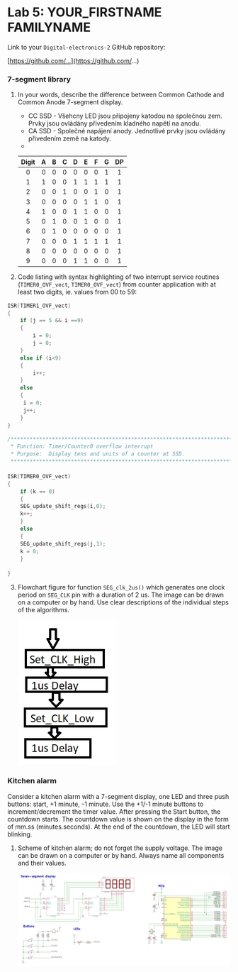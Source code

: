 # Lab 5: YOUR_FIRSTNAME FAMILYNAME

Link to your `Digital-electronics-2` GitHub repository:

   [https://github.com/...](https://github.com/...)


### 7-segment library

1. In your words, describe the difference between Common Cathode and Common Anode 7-segment display.
   * CC SSD - Všehcny LED jsou připojeny katodou na společnou zem. Prvky jsou ovládány přivedením kladného napětí na anodu.
   * CA SSD - Společné napájení anody. Jednotlivé prvky jsou ovládány přivedením  země na katody.
   * 
   | **Digit** | **A** | **B** | **C** | **D** | **E** | **F** | **G** | **DP** |
   | :-: | :-: | :-: | :-: | :-: | :-: | :-: | :-: | :-: |
   | 0 | 0 | 0 | 0 | 0 | 0 | 0 | 1 | 1 |
   | 1 | 1 | 0 | 0 | 1 | 1 | 1 | 1 | 1 |
   | 2 | 0 | 0 | 1 | 0 | 0 | 1 | 0 | 1 |
   | 3 | 0 | 0 | 0 | 0 | 1 | 1 | 0 | 1 |
   | 4 | 1 | 0 | 0 | 1 | 1 | 0 | 0 | 1 |
   | 5 | 0 | 1 | 0 | 0 | 1 | 0 | 0 | 1 |
   | 6 | 0 | 1 | 0 | 0 | 0 | 0 | 0 | 1 |
   | 7 | 0 | 0 | 0 | 1 | 1 | 1 | 1 | 1 |
   | 8 | 0 | 0 | 0 | 0 | 0 | 0 | 0 | 1 |
   | 9 | 0 | 0 | 0 | 1 | 1 | 0 | 0 | 1 |

2. Code listing with syntax highlighting of two interrupt service routines (`TIMER0_OVF_vect`, `TIMER0_OVF_vect`) from counter application with at least two digits, ie. values from 00 to 59:

```c
ISR(TIMER1_OVF_vect)
{ 
	if (j == 5 && i ==9)
	{
		i = 0;
		j = 0;
	}
    else if (i<9)
    {
        i++;
    }
    else
    {    
     i = 0;
	 j++;   
    }
}

```

```c
/**********************************************************************
 * Function: Timer/Counter0 overflow interrupt
 * Purpose:  Display tens and units of a counter at SSD.
 **********************************************************************/

ISR(TIMER0_OVF_vect)
{
	if (k == 0)
	{
	SEG_update_shift_regs(i,0);
	k++;
	}
	else
	{
	SEG_update_shift_regs(j,1);
	k = 0;
	}

}
```

3. Flowchart figure for function `SEG_clk_2us()` which generates one clock period on `SEG_CLK` pin with a duration of 2&nbsp;us. The image can be drawn on a computer or by hand. Use clear descriptions of the individual steps of the algorithms.

   ![your figure](lab5_schem1.png)


### Kitchen alarm

Consider a kitchen alarm with a 7-segment display, one LED and three push buttons: start, +1 minute, -1 minute. Use the +1/-1 minute buttons to increment/decrement the timer value. After pressing the Start button, the countdown starts. The countdown value is shown on the display in the form of mm.ss (minutes.seconds). At the end of the countdown, the LED will start blinking.

1. Scheme of kitchen alarm; do not forget the supply voltage. The image can be drawn on a computer or by hand. Always name all components and their values.

   ![your figure](lab5_schem2.png)
